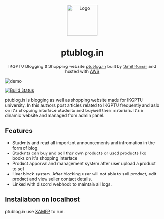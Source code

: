 <div align="center">
  <img alt="Logo" src="https://cdn.discordapp.com/attachments/864941867220074497/923553906380931122/ptublog.in-logo.png" width="100" />
</div>
<h1 align="center">
  ptublog.in
</h1>
<p align="center">
  IKGPTU Blogging & Shopping website <a href="https://brittanychiang.com" target="_blank">ptublog.in</a> built by <a href="https://mrsahil.in/" target="_blank">Sahil Kumar</a> and hosted with <a href="https://aws.amazon.com/" target="_blank">AWS</a>
</p>

![demo](https://repository-images.githubusercontent.com/441117669/b3cb4626-6e48-4076-98f4-f01e019d24ac)

[![Build Status](https://travis-ci.org/joemccann/dillinger.svg?branch=master)](https://ptublog.in/)

ptublog.in is blogging as well as shopping website made for IKGPTU university. In this authors post articles related to IKGPTU frequently and aslo on it's shopping interface students and buy/sell their materials. It's a dinamic website and managed from admin panel.

## Features

- Students and read all important announcements and infromation in the form of blog.
- Students can buy and sell ther own products or used products like books on it's shopping interface
- Product apporval and management system after user upload a product to sell 
- User block system. After blocking user will not able to sell product, edit product and view seller contact details.
- Linked with discord webhook to maintain all logs.

## Installation on localhost

ptublog.in use [XAMPP](https://www.apachefriends.org/index.html) to run.
